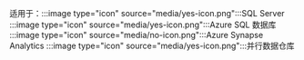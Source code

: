 <Token>适用于：:::image type="icon" source="media/yes-icon.png":::SQL Server :::image type="icon" source="media/yes-icon.png":::Azure SQL 数据库 :::image type="icon" source="media/no-icon.png":::Azure Synapse Analytics :::image type="icon" source="media/yes-icon.png":::并行数据仓库 </Token>
